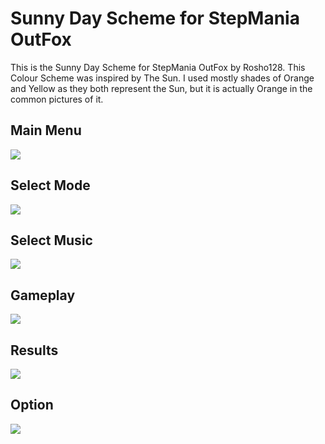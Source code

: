# Sunny Day Scheme for StepMania OutFox
This is the Sunny Day Scheme for StepMania OutFox by Rosho128. This Colour Scheme was inspired by The Sun. I used mostly shades of Orange and Yellow as they both represent the Sun, but it is actually Orange in the common pictures of it.
## Main Menu
![](https://i.imgur.com/dJ71Bl7.jpg)
## Select Mode
![](https://i.imgur.com/PgOzAXa.jpg)
## Select Music
![](https://i.imgur.com/nxT3gIv.jpg)
## Gameplay
![](https://i.imgur.com/4qnmyd5.jpg)
## Results
![](https://i.imgur.com/0IZIs6E.jpg)
## Option
![](https://i.imgur.com/EXJKeYP.jpg)
